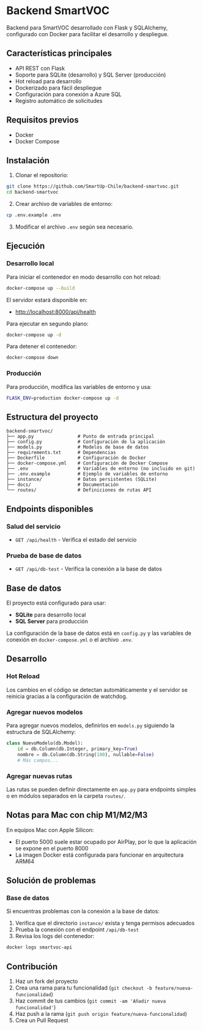 # Backend SmartVOC

Backend para SmartVOC desarrollado con Flask y SQLAlchemy, configurado con Docker para facilitar el desarrollo y despliegue.

## Características principales

- API REST con Flask
- Soporte para SQLite (desarrollo) y SQL Server (producción)
- Hot reload para desarrollo
- Dockerizado para fácil despliegue
- Configuración para conexión a Azure SQL
- Registro automático de solicitudes

## Requisitos previos

- Docker
- Docker Compose

## Instalación

1. Clonar el repositorio:
```bash
git clone https://github.com/SmartUp-Chile/backend-smartvoc.git
cd backend-smartvoc
```

2. Crear archivo de variables de entorno:
```bash
cp .env.example .env
```

3. Modificar el archivo `.env` según sea necesario.

## Ejecución

### Desarrollo local

Para iniciar el contenedor en modo desarrollo con hot reload:

```bash
docker-compose up --build
```

El servidor estará disponible en:
- [http://localhost:8000/api/health](http://localhost:8000/api/health)

Para ejecutar en segundo plano:

```bash
docker-compose up -d
```

Para detener el contenedor:

```bash
docker-compose down
```

### Producción

Para producción, modifica las variables de entorno y usa:

```bash
FLASK_ENV=production docker-compose up -d
```

## Estructura del proyecto

```
backend-smartvoc/
├── app.py                # Punto de entrada principal
├── config.py             # Configuración de la aplicación
├── models.py             # Modelos de base de datos
├── requirements.txt      # Dependencias
├── Dockerfile            # Configuración de Docker
├── docker-compose.yml    # Configuración de Docker Compose
├── .env                  # Variables de entorno (no incluido en git)
├── .env.example          # Ejemplo de variables de entorno
├── instance/             # Datos persistentes (SQLite)
├── docs/                 # Documentación
└── routes/               # Definiciones de rutas API
```

## Endpoints disponibles

### Salud del servicio
- `GET /api/health` - Verifica el estado del servicio

### Prueba de base de datos
- `GET /api/db-test` - Verifica la conexión a la base de datos

## Base de datos

El proyecto está configurado para usar:

- **SQLite** para desarrollo local
- **SQL Server** para producción

La configuración de la base de datos está en `config.py` y las variables de conexión en `docker-compose.yml` o el archivo `.env`.

## Desarrollo

### Hot Reload

Los cambios en el código se detectan automáticamente y el servidor se reinicia gracias a la configuración de watchdog.

### Agregar nuevos modelos

Para agregar nuevos modelos, definirlos en `models.py` siguiendo la estructura de SQLAlchemy:

```python
class NuevoModelo(db.Model):
    id = db.Column(db.Integer, primary_key=True)
    nombre = db.Column(db.String(100), nullable=False)
    # Más campos...
```

### Agregar nuevas rutas

Las rutas se pueden definir directamente en `app.py` para endpoints simples o en módulos separados en la carpeta `routes/`.

## Notas para Mac con chip M1/M2/M3

En equipos Mac con Apple Silicon:
- El puerto 5000 suele estar ocupado por AirPlay, por lo que la aplicación se expone en el puerto 8000
- La imagen Docker está configurada para funcionar en arquitectura ARM64

## Solución de problemas

### Base de datos

Si encuentras problemas con la conexión a la base de datos:

1. Verifica que el directorio `instance/` exista y tenga permisos adecuados
2. Prueba la conexión con el endpoint `/api/db-test`
3. Revisa los logs del contenedor:
```bash
docker logs smartvoc-api
```

## Contribución

1. Haz un fork del proyecto
2. Crea una rama para tu funcionalidad (`git checkout -b feature/nueva-funcionalidad`)
3. Haz commit de tus cambios (`git commit -am 'Añadir nueva funcionalidad'`)
4. Haz push a la rama (`git push origin feature/nueva-funcionalidad`)
5. Crea un Pull Request 